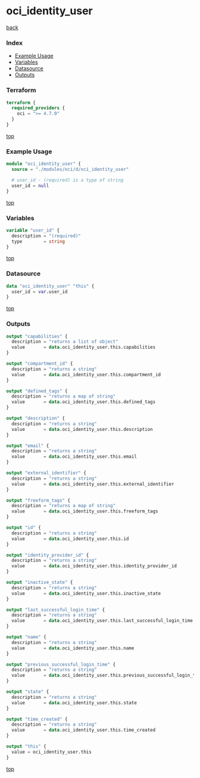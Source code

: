 # oci_identity_user

[back](../oci.md)

### Index

- [Example Usage](#example-usage)
- [Variables](#variables)
- [Datasource](#datasource)
- [Outputs](#outputs)

### Terraform

```terraform
terraform {
  required_providers {
    oci = ">= 4.7.0"
  }
}
```

[top](#index)

### Example Usage

```terraform
module "oci_identity_user" {
  source = "./modules/oci/d/oci_identity_user"

  # user_id - (required) is a type of string
  user_id = null
}
```

[top](#index)

### Variables

```terraform
variable "user_id" {
  description = "(required)"
  type        = string
}
```

[top](#index)

### Datasource

```terraform
data "oci_identity_user" "this" {
  user_id = var.user_id
}
```

[top](#index)

### Outputs

```terraform
output "capabilities" {
  description = "returns a list of object"
  value       = data.oci_identity_user.this.capabilities
}

output "compartment_id" {
  description = "returns a string"
  value       = data.oci_identity_user.this.compartment_id
}

output "defined_tags" {
  description = "returns a map of string"
  value       = data.oci_identity_user.this.defined_tags
}

output "description" {
  description = "returns a string"
  value       = data.oci_identity_user.this.description
}

output "email" {
  description = "returns a string"
  value       = data.oci_identity_user.this.email
}

output "external_identifier" {
  description = "returns a string"
  value       = data.oci_identity_user.this.external_identifier
}

output "freeform_tags" {
  description = "returns a map of string"
  value       = data.oci_identity_user.this.freeform_tags
}

output "id" {
  description = "returns a string"
  value       = data.oci_identity_user.this.id
}

output "identity_provider_id" {
  description = "returns a string"
  value       = data.oci_identity_user.this.identity_provider_id
}

output "inactive_state" {
  description = "returns a string"
  value       = data.oci_identity_user.this.inactive_state
}

output "last_successful_login_time" {
  description = "returns a string"
  value       = data.oci_identity_user.this.last_successful_login_time
}

output "name" {
  description = "returns a string"
  value       = data.oci_identity_user.this.name
}

output "previous_successful_login_time" {
  description = "returns a string"
  value       = data.oci_identity_user.this.previous_successful_login_time
}

output "state" {
  description = "returns a string"
  value       = data.oci_identity_user.this.state
}

output "time_created" {
  description = "returns a string"
  value       = data.oci_identity_user.this.time_created
}

output "this" {
  value = oci_identity_user.this
}
```

[top](#index)